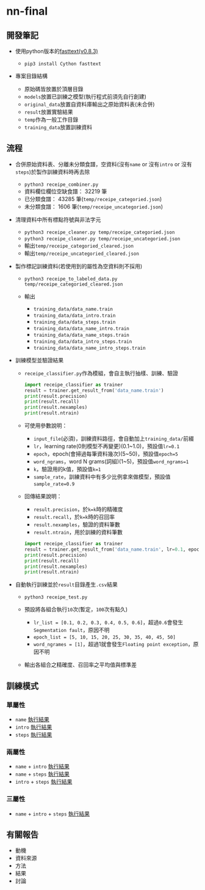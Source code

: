 # nn-final

## 開發筆記

-   使用python版本的[fasttext(v0.8.3)](https://pypi.org/project/fasttext/)

    -   `pip3 install Cython fasttext`

-   專案目錄結構

    -   原始碼皆放置於頂層目錄
    -   `models`放置已訓練之模型(執行程式前須先自行創建)
    -   `original_data`放置自資料庫輸出之原始資料表(未合併)
    -   `result`放置實驗結果
    -   `temp`作為一般工作目錄
    -   `training_data`放置訓練資料

## 流程

-   合併原始資料表、分離未分類食譜，空資料(沒有`name` or 沒有`intro` or 沒有`steps`)於製作訓練資料時再去除

    -   `python3 receipe_combiner.py`
    -   資料欄位欄位空缺食譜： 32219 筆
    -   已分類食譜： 43285 筆(`temp/receipe_categoried.json`)
    -   未分類食譜： 1606 筆(`temp/receipe_uncategoried.json`)

-   清理資料中所有標點符號與非法字元

    -   `python3 receipe_cleaner.py temp/receipe_categoried.json`
    -   `python3 receipe_cleaner.py temp/receipe_uncategoried.json`
    -   輸出`temp/receipe_categoried_cleared.json`
    -   輸出`temp/receipe_uncategoried_cleared.json`

-   製作標記訓練資料(若使用到的屬性為空資料則不採用)

    -   `python3 receipe_to_labeled_data.py temp/receipe_categoried_cleared.json`
    -   輸出

        -   `training_data/data_name.train`
        -   `training_data/data_intro.train`
        -   `training_data/data_steps.train`
        -   `training_data/data_name_intro.train`
        -   `training_data/data_name_steps.train`
        -   `training_data/data_intro_steps.train`
        -   `training_data/data_name_intro_steps.train`

-   訓練模型並驗證結果

    -   `receipe_classifier.py`作為模組，會自主執行抽樣、訓練、驗證

        ```python
        import receipe_classifier as trainer
        result = trainer.get_result_from('data_name.train')
        print(result.precision)
        print(result.recall)
        print(result.nexamples)
        print(result.ntrain)
        ```

    -   可使用參數說明：

        -   `input_file`(必須)，訓練資料路徑，會自動加上`training_data/`前綴
        -   `lr`，learning rate(0則模型不再變更)(0.1~1.0)，預設值`lr=0.1`
        -   `epoch`，epoch(會掃過每筆資料幾次)(5~50)，預設值`epoch=5`
        -   `word_ngrams`，word N grams(詞組)(1~5)，預設值`word_ngrams=1`
        -   `k`，驗證用的k值，預設值`k=1`
        -   `sample_rate`，訓練資料中有多少比例拿來做模型，預設值`sample_rate=0.9`

    -   回傳結果說明：

        -   `result.precision`，於`k=k`時的精確度
        -   `result.recall`，於`k=k`時的召回率
        -   `result.nexamples`，驗證的資料筆數
        -   `result.ntrain`，用於訓練的資料筆數

        ```python
        import receipe_classifier as trainer
        result = trainer.get_result_from('data_name.train', lr=0.1, epoch=5, word_ngrams=1, k=1, sample_rate=0.9)
        print(result.precision)
        print(result.recall)
        print(result.nexamples)
        print(result.ntrain)
        ```

-   自動執行訓練並於`result`目錄產生`.csv`結果

    -   `python3 receipe_test.py`
    -   預設將各組合執行`10`次(暫定，`100`次有點久)

        -   `lr_list = [0.1, 0.2, 0.3, 0.4, 0.5, 0.6]`，超過`0.6`會發生`Segmentation fault`，原因不明
        -   `epoch_list = [5, 10, 15, 20, 25, 30, 35, 40, 45, 50]`
        -   `word_ngrames = [1]`，超過1就會發生`Floating point exception`，原因不明

    -   輸出各組合之精確度、召回率之平均值與標準差

## 訓練模式

### 單屬性

-   `name` [執行結果](result/result_name.csv)
-   `intro` [執行結果](result/result_intro.csv)
-   `steps` [執行結果](result/result_steps.csv)

### 兩屬性

-   `name` + `intro` [執行結果](result/result_name_intro.csv)
-   `name` + `steps` [執行結果](result/result_name_steps.csv)
-   `intro` + `steps` [執行結果](result/result_intro_steps.csv)

### 三屬性

-   `name` + `intro` + `steps` [執行結果](result/result_name_intro_steps.csv)

## 有關報告

-   動機
-   資料來源
-   方法
-   結果
-   討論
